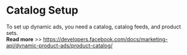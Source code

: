 # Catalog Setup
To set up dynamic ads, you need a catalog, catalog feeds, and product sets.  
**Read more** >> https://developers.facebook.com/docs/marketing-api/dynamic-product-ads/product-catalog/
